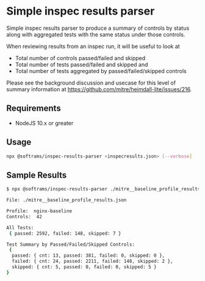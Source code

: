 # Simple inspec results parser

Simple inspec results parser to produce a summary of controls by status along with aggregated tests with the same status under those controls.

When reviewing results from an inspec run, it will be useful to look at

- Total number of controls passed/failed and skipped
- Total number of tests passed/failed and skipped and
- Total number of tests aggregated by passed/failed/skipped controls

Please see the background discussion and usecase for this level of summary information at https://github.com/mitre/heimdall-lite/issues/216.

## Requirements

- NodeJS 10.x or greater

## Usage

```bash
npx @softrams/inspec-results-parser <inspecresults.json> [--verbose]
```

## Sample Results

```bash
$ npx @softrams/inspec-results-parser ./mitre__baseline_profile_results.json

File: ./mitre__baseline_profile_results.json

Profile:  nginx-baseline
Controls:  42

All Tests:
 { passed: 2592, failed: 148, skipped: 7 }

Test Summary by Passed/Failed/Skipped Controls:
 {
  passed: { cnt: 13, passed: 381, failed: 0, skipped: 0 },
  failed: { cnt: 24, passed: 2211, failed: 148, skipped: 2 },
  skipped: { cnt: 5, passed: 0, failed: 0, skipped: 5 }
}
```
